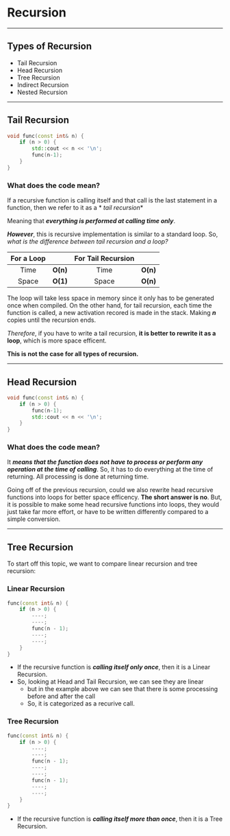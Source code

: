 # Recursion

---

## Types of Recursion

- Tail Recursion
- Head Recursion
- Tree Recursion
- Indirect Recursion
- Nested Recursion

---

## Tail Recursion

```c++
void func(const int& n) {
    if (n > 0) {
        std::cout << n << '\n';
        func(n-1);
    }
}
```

### What does the code mean?

If a recursive function is calling itself and that call is the last statement in a function, then we refer to it as a *
*tail recursion**

Meaning that _**everything is performed at calling time only**_.

_**However**_, this is recursive implementation is similar to a standard loop. So, _what is the difference between tail
recursion and a loop?_

| For a Loop |          | For Tail Recursion |          |
|:----------:|:---------|:------------------:|:---------|
|    Time    | **O(n)** |        Time        | **O(n)** |
|   Space    | **O(1)** |       Space        | **O(n)** |

The loop will take less space in memory since it only has to be generated once when compiled. On the other hand, for tail recursion, each time the function is called, a new activation recored is made in the stack. Making _**n**_ copies until the recursion ends.

_Therefore_, if you have to write a tail recursion, **it is better to rewrite it as a loop**, which is more space efficent.

**This is not the case for all types of recursion.**

---

## Head Recursion

``` c++
void func(const int& n) {
    if (n > 0) {
        func(n-1);
        std::cout << n << '\n';
    }
}
```

### What does the code mean?

It _**means that the function does not have to process or perform any operation at the time of calling**_. So, it has to do everything at the time of returning. All processing is done at returning time.

Going off of the previous recursion, could we also rewrite head recursive functions into loops for better space efficency. **The short answer is no**. But, it is possible to make some head recursive functions into loops, they would just take far more effort, or have to be written differently compared to a simple conversion.

---

## Tree Recursion

To start off this topic, we want to compare linear recursion and tree recursion:

### Linear Recursion

``` c++
func(const int& n) {
    if (n > 0) {
        ----;
        ----;
        func(n - 1);
        ----;
        ----;
    }
}
```

- If the recursive function is **_calling itself only once_**, then it is a Linear Recursion.
- So, looking at Head and Tail Recursion, we can see they are linear
  - but in the example above we can see that there is some processing before and after the call
  - So, it is categorized as a recurive call.

### Tree Recursion

``` c++
func(const int& n) {
    if (n > 0) {
        ----;
        ----;
        func(n - 1);
        ----;
        ----;
        func(n - 1);
        ----;
        ----;
    }
}
```

- If the recursive function is **_calling itself more than once_**, then it is a Tree Recursion.